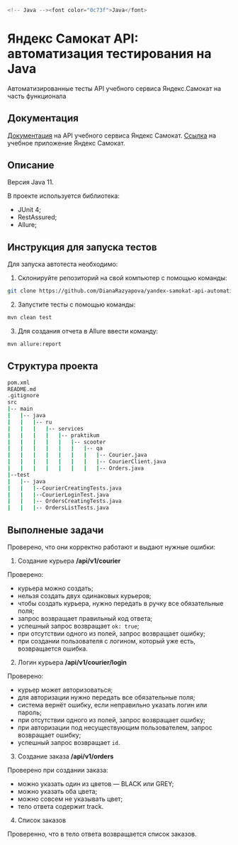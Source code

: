 ```java
<!-- Java --><font color="0c73f">Java</font>
```

# Яндекс Самокат API: автоматизация тестирования на Java

Автоматизированные тесты API учебного сервиса Яндекс.Самокат на часть функционала

## Документация
[Документация](https://qa-scooter.praktikum-services.ru/docs/) на API учебного сервиса Яндекс Самокат.
[Ссылка](http://qa-scooter.praktikum-services.ru/) на учебное приложение Яндекс Самокат.

## Описание

Версия Java 11.

В проекте используется библиотека:

- JUnit 4;
- RestAssured;
- Allure;

## Инструкция для запуска тестов

Для запуска автотеста необходимо:

1. Склонируйте репозиторий на свой компьютер с помощью команды:

 ```sh
 git clone https://github.com/DianaRazyapova/yandex-samokat-api-automation.git
```

2. Запустите тесты с помощью команды:

```sh
mvn clean test
```

3. Для создания отчета в Allure ввести команду:

```sh
mvn allure:report
```

## Структура проекта

```bash
pom.xml
README.md
.gitignore
src
|-- main
|   |-- java
|   |   |-- ru
|   |   |   |-- services
|   |   |   |   |-- praktikum
|   |   |   |   |   |-- scooter
|   |   |   |   |   |   |-- qa
|   |   |   |   |   |   |   |-- Courier.java
|   |   |   |   |   |   |   |-- CourierClient.java
|   |   |   |   |   |   |   |-- Orders.java
|--test
|   |-- java
|   |   |--CourierCreatingTests.java
|   |   |--CourierLoginTest.java
|   |   |-- OrdersCreatingTests.java
|   |   |-- OrdersListTests.java
```

## Выполненые задачи

Проверено, что они корректно работают и выдают нужные ошибки:

1. Создание курьера **/api/v1/courier**

Проверено:
- курьера можно создать;
- нельзя создать двух одинаковых курьеров;
- чтобы создать курьера, нужно передать в ручку все обязательные поля;
- запрос возвращает правильный код ответа;
- успешный запрос возвращает ```ok: true```;
- при отсутствии одного из полей, запрос возвращает ошибку;
- при создании пользователя с логином, который уже есть, возвращается ошибка.

2. Логин курьера **/api/v1/courier/login**

Проверено:
- курьер может авторизоваться;
- для авторизации нужно передать все обязательные поля;
- система вернёт ошибку, если неправильно указать логин или пароль;
- при отсутствии одного из полей, запрос возвращает ошибку;
- при авторизации под несуществующим пользователем, запрос возвращает ошибку;
- успешный запрос возвращает ```id```.

3. Создание заказа **/api/v1/orders**

Проверено при создании заказа:
- можно указать один из цветов — BLACK или GREY;
- можно указать оба цвета;
- можно совсем не указывать цвет;
- тело ответа содержит track.

4. Список заказов

Проверенно, что в тело ответа возвращается список заказов.
